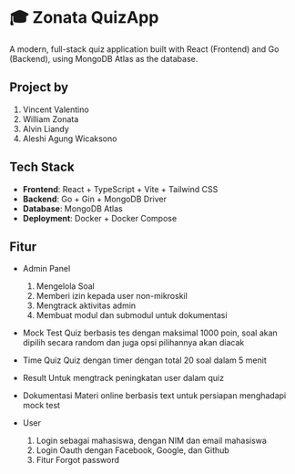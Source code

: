 # 🎓 Zonata QuizApp

A modern, full-stack quiz application built with React (Frontend) and Go (Backend), using MongoDB Atlas as the database.
## Project by

1. Vincent Valentino
2. William Zonata
3. Alvin Liandy
4. Aleshi Agung Wicaksono


## Tech Stack

- **Frontend**: React + TypeScript + Vite + Tailwind CSS
- **Backend**: Go + Gin + MongoDB Driver
- **Database**: MongoDB Atlas
- **Deployment**: Docker + Docker Compose

## Fitur
- Admin Panel
  1. Mengelola Soal
  2. Memberi izin kepada user non-mikroskil
  3. Mengtrack aktivitas admin
  4. Membuat modul dan submodul untuk dokumentasi

- Mock Test
  Quiz berbasis tes dengan maksimal 1000 poin, soal akan dipilih secara random dan juga opsi pilihannya akan diacak

- Time Quiz
  Quiz dengan timer dengan total 20 soal dalam 5 menit

- Result
  Untuk mengtrack peningkatan user dalam quiz

- Dokumentasi
  Materi online berbasis text untuk persiapan menghadapi mock test

- User
  1. Login sebagai mahasiswa, dengan NIM dan email mahasiswa
  2. Login Oauth dengan Facebook, Google, dan Github
  3. Fitur Forgot password

